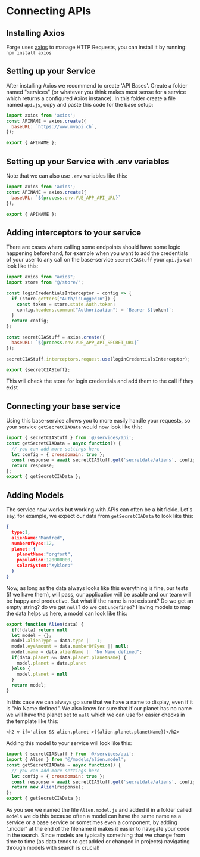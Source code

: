 # Connecting APIs

## Installing Axios
Forge uses [axios](https://github.com/axios/axios/) to manage HTTP Requests, you can install it by running:
`npm install axios`

## Setting up your Service
After installing Axios we recommend to create 'API Bases'. Create a folder named "services" (or whatever you think makes most sense for a service which returns a configured Axios instance). In this folder create a file named `api.js`, copy and paste this code for the base setup:
```javascript
import axios from 'axios';
const APINAME = axios.create({
  baseURL: `https://www.myapi.ch`,
});

export { APINAME };
```

## Setting up your Service with .env variables
Note that we can also use `.env` variables like this:
```javascript
import axios from 'axios';
const APINAME = axios.create({
  baseURL: `${process.env.VUE_APP_API_URL}`
});

export { APINAME };
```
## Adding interceptors to your service
There are cases where calling some endpoints should have some logic happening beforehand, for example when you want to add the credentials of your user to any call on the base-service `secretCIAStuff` your `api.js` can look like this:
```javascript
import axios from "axios";
import store from "@/store/";

const loginCredentialsInterceptor = config => {
  if (store.getters["Auth/isLoggedIn"]) {
    const token = store.state.Auth.token;
    config.headers.common["Authorization"] = `Bearer ${token}`;
  }
  return config;
};

const secretCIAStuff = axios.create({
  baseURL: `${process.env.VUE_APP_API_SECRET_URL}`
});

secretCIAStuff.interceptors.request.use(loginCredentialsInterceptor);

export {secretCIAStuff};
```
This will check the store for login credentials and add them to the call if they exist

## Connecting your base service
Using this base-service allows you to more easily handle your requests, so your service `getSecretCIAData` would now look like this:
```javascript
import { secretCIAStuff } from '@/services/api';
const getSecretCIAData = async function() {
  // you can add more settings here
  let config = { crossdomain: true };
  const response = await secretCIAStuff.get('secretdata/aliens', config);
  return response;
};
export { getSecretCIAData };
```
## Adding Models
The service now works but working with APIs can often be a bit fickle.
Let's say, for example, we expect our data from `getSecretCIAData` to look like this:
```JSON
{
  type:1,
  alienName:"Manfred",
  numberOfEyes:12,
  planet: {
    planetName:"orgfort",
    population:120000000,
    solarSystem:"Xyklorp"
  }
}
```
Now, as long as the data always looks like this everything is fine, our tests (if we have them), will pass, our application will be usable and our team will be happy and productive. But what if the name is not existant? Do we get an empty string? do we get `null`? do we get `undefined`?
Having models to map the data helps us here, a model can look like this:
```javascript
export function Alien(data) {
  if(!data) return null
  let model = {};
  model.alienType = data.type || -1;
  model.eyeAmount = data.numberOfEyes || null;
  model.name = data.alienName || "No Name defined";
  if(data.planet && data.planet.planetName) {
    model.planet = data.planet
  }else {
    model.planet = null
  }
  return model;
}
```
In this case we can always go sure that we have a name to display, even if it is "No Name defined". We also know for sure that if our planet has no name we will have the planet set to `null` which we can use for easier checks in the template like this:
```vue
<h2 v-if='alien && alien.planet'>{{alien.planet.planetName}}</h2>
```
Adding this model to your service will look like this:
```javascript
import { secretCIAStuff } from '@/services/api';
import { Alien } from '@/models/alien.model';
const getSecretCIAData = async function() {
  // you can add more settings here
  let config = { crossdomain: true };
  const response = await secretCIAStuff.get('secretdata/aliens', config);
  return new Alien(response);
};
export { getSecretCIAData };
```
As you see we named the file `Alien.model.js` and added it in a folder called `models` we do this because often a model can have the same name as a service or a base service or sometimes even a component, by adding ".model" at the end of the filename it makes it easier to navigate your code in the search. Since models are typically something that we change from time to time (as data tends to get added or changed in projects) navigating through models with search is crucial!


